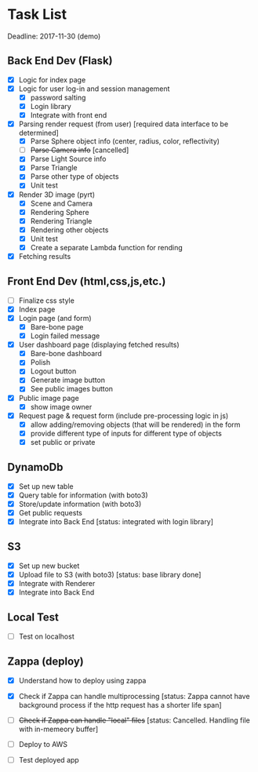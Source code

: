 # Task List

Deadline: 2017-11-30 (demo)


## Back End Dev (Flask)
- [x] Logic for index page
- [x] Logic for user log-in and session management 
	- [x] password salting
	- [x] Login library
	- [x] Integrate with front end
- [x] Parsing render request (from user) [required data interface to be determined]
  - [x] Parse Sphere object info (center, radius, color, reflectivity)
  - [ ] ~~Parse Camera info~~ [cancelled]
  - [x] Parse Light Source info
  - [x] Parse Triangle
  - [x] Parse other type of objects
  - [x] Unit test
- [x] Render 3D image (pyrt)
  - [x] Scene and Camera
  - [x] Rendering Sphere
  - [x] Rendering Triangle
  - [x] Rendering other objects
  - [x] Unit test
  - [x] Create a separate Lambda function for rending  
- [x] Fetching results

## Front End Dev (html,css,js,etc.)
- [ ] Finalize css style
- [x] Index page
- [x] Login page (and form)
  - [x] Bare-bone page
  - [x] Login failed message
- [x] User dashboard page (displaying fetched results)
  - [x] Bare-bone dashboard
  - [x] Polish
   - [x] Logout button
   - [x] Generate image button
   - [x] See public images button
- [x] Public image page
  - [x] show image owner
- [x] Request page & request form (include pre-processing logic in js)
  - [x] allow adding/removing objects (that will be rendered) in the form
  - [x] provide different type of inputs for different type of objects
  - [x] set public or private
## DynamoDb
- [x] Set up new table
- [x] Query table for information (with boto3)
- [x] Store/update information (with boto3)
- [x] Get public requests
- [x] Integrate into Back End [status: integrated with login library]

## S3
- [x] Set up new bucket
- [X] Upload file to S3 (with boto3) [status: base library done]
- [x] Integrate with Renderer
- [x] Integrate into Back End

## Local Test
- [ ] Test on localhost

## Zappa (deploy)
- [x] Understand how to deploy using zappa
- [x] Check if Zappa can handle multiprocessing [status: Zappa cannot have background process if the http request has a shorter life span]

- [ ] ~~Check if Zappa can handle "local" files~~ [status: Cancelled. Handling file with in-memeory buffer]
- [ ] Deploy to AWS
- [ ] Test deployed app
